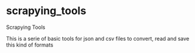 # scrapying_tools
Scrapying Tools

This is a serie of basic tools for json and csv files
to convert, read and save this kind of formats
